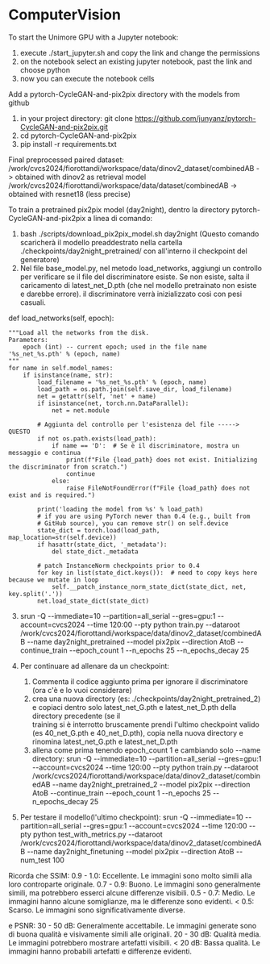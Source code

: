 # ComputerVision

To start the Unimore GPU with a Jupyter notebook:
1. execute ./start_jupyter.sh and copy the link and change the permissions
2. on the notebook select an existing jupyter notebook, past the link and choose python
3. now you can execute the notebook cells

Add a pytorch-CycleGAN-and-pix2pix directory with the models from github
1. in your project directory: git clone https://github.com/junyanz/pytorch-CycleGAN-and-pix2pix.git
2. cd pytorch-CycleGAN-and-pix2pix
3. pip install -r requirements.txt

Final preprocessed paired dataset:
/work/cvcs2024/fiorottandi/workspace/data/dinov2_dataset/combinedAB   -> obtained with dinov2 as retrieval model
/work/cvcs2024/fiorottandi/workspace/data/dataset/combinedAB -> obtained with resnet18 (less precise)

To train a pretrained pix2pix model (day2night), dentro la directory pytorch-CycleGAN-and-pix2pix a linea di comando:
1. bash ./scripts/download_pix2pix_model.sh day2night  (Questo comando scaricherà il modello preaddestrato nella cartella ./checkpoints/day2night_pretrained/ con all'interno il checkpoint del generatore)
2. Nel file base_model.py, nel metodo load_networks, aggiungi un controllo per verificare se il file del discriminatore esiste. Se non esiste, salta il caricamento di latest_net_D.pth (che nel modello pretrainato non esiste e darebbe errore). il discriminatore verrà inizializzato così con pesi casuali.




def load_networks(self, epoch):


    """Load all the networks from the disk.
    Parameters:
        epoch (int) -- current epoch; used in the file name '%s_net_%s.pth' % (epoch, name)
    """
    for name in self.model_names:
        if isinstance(name, str):
            load_filename = '%s_net_%s.pth' % (epoch, name)
            load_path = os.path.join(self.save_dir, load_filename)
            net = getattr(self, 'net' + name)
            if isinstance(net, torch.nn.DataParallel):
                net = net.module
            
            # Aggiunta del controllo per l'esistenza del file -----> QUESTO
            if not os.path.exists(load_path):
                if name == 'D':  # Se è il discriminatore, mostra un messaggio e continua
                    print(f"File {load_path} does not exist. Initializing the discriminator from scratch.")
                    continue
                else:
                    raise FileNotFoundError(f"File {load_path} does not exist and is required.")
            
            print('loading the model from %s' % load_path)
            # if you are using PyTorch newer than 0.4 (e.g., built from
            # GitHub source), you can remove str() on self.device
            state_dict = torch.load(load_path, map_location=str(self.device))
            if hasattr(state_dict, '_metadata'):
                del state_dict._metadata

            # patch InstanceNorm checkpoints prior to 0.4
            for key in list(state_dict.keys()):  # need to copy keys here because we mutate in loop
                self.__patch_instance_norm_state_dict(state_dict, net, key.split('.'))
            net.load_state_dict(state_dict)

3. srun -Q --immediate=10 --partition=all_serial --gres=gpu:1 --account=cvcs2024 --time 120:00 --pty python train.py --dataroot /work/cvcs2024/fiorottandi/workspace/data/dinov2_dataset/combinedAB --name day2night_pretrained --model pix2pix --direction AtoB --continue_train --epoch_count 1 --n_epochs 25 --n_epochs_decay 25
4. Per continuare ad allenare da un checkpoint:
   1. Commenta il codice aggiunto prima per ignorare il discriminatore (ora c'è e lo vuoi considerare)
   2. crea una nuova directory  (es: ./checkpoints/day2night_pretrained_2)  e copiaci dentro solo latest_net_G.pth e latest_net_D.pth della directory precedente (se il     
    training si è interrotto bruscamente prendi l'ultimo checkpoint valido (es 40_net_G.pth e 40_net_D.pth), copia nella nuova directory e rinomina latest_net_G.pth e 
    latest_net_D.pth
   3. allena come prima tenendo epoch_count 1 e cambiando solo --name directory: srun -Q --immediate=10 --partition=all_serial --gres=gpu:1 --account=cvcs2024 --time 120:00 --pty python train.py --dataroot /work/cvcs2024/fiorottandi/workspace/data/dinov2_dataset/combinedAB --name day2night_pretrained_2 --model pix2pix --direction AtoB --continue_train --epoch_count 1 --n_epochs 25 --n_epochs_decay 25

5. Per testare il modello(l'ultimo checkpoint):  srun -Q --immediate=10 --partition=all_serial --gres=gpu:1 --account=cvcs2024 --time 120:00 --pty python test_with_metrics.py --dataroot /work/cvcs2024/fiorottandi/workspace/data/dinov2_dataset/combinedAB --name day2night_finetuning --model pix2pix --direction AtoB --num_test 100
   
Ricorda che SSIM:
0.9 - 1.0: Eccellente. Le immagini sono molto simili alla loro controparte originale.
0.7 - 0.9: Buono. Le immagini sono generalmente simili, ma potrebbero esserci alcune differenze visibili.
0.5 - 0.7: Medio. Le immagini hanno alcune somiglianze, ma le differenze sono evidenti.
< 0.5: Scarso. Le immagini sono significativamente diverse.

e PSNR:
30 - 50 dB: Generalmente accettabile. Le immagini generate sono di buona qualità e visivamente simili alle originali.
20 - 30 dB: Qualità media. Le immagini potrebbero mostrare artefatti visibili.
< 20 dB: Bassa qualità. Le immagini hanno probabili artefatti e differenze evidenti.
